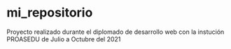 # mi_repositorio
Proyecto realizado durante el diplomado de desarrollo web con la instución PROASEDU de Julio a Octubre del 2021
